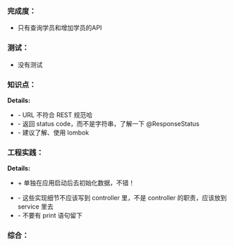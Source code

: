 ### 完成度：
* 只有查询学员和增加学员的API

### 测试：
* 没有测试

### 知识点：

__Details:__
- \- URL 不符合 REST 规范哈
- \- 返回 status code，而不是字符串，了解一下 @ResponseStatus
- \- 建议了解、使用 lombok

### 工程实践：

__Details:__
+ \+ 单独在应用启动后去初始化数据，不错！
- \- 这些实现细节不应该写到 controller 里，不是 controller 的职责，应该放到 service 里去
- \- 不要有 print 语句留下

### 综合：


